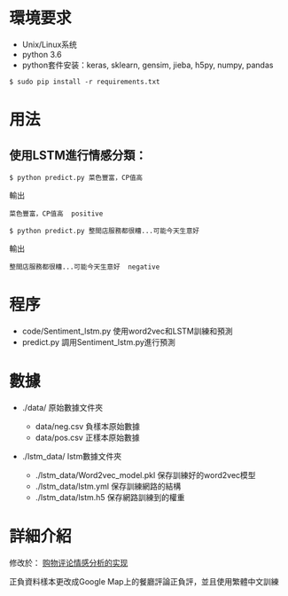 # 環境要求
- Unix/Linux系统
- python 3.6
- python套件安装：keras, sklearn, gensim, jieba, h5py, numpy, pandas
```
$ sudo pip install -r requirements.txt
```
# 用法

## 使用LSTM進行情感分類：
```
$ python predict.py 菜色豐富，CP值高
```
輸出
```
菜色豐富，CP值高  positive
```

```
$ python predict.py 整間店服務都很糟...可能今天生意好
```
輸出
```
整間店服務都很糟...可能今天生意好  negative
```

# 程序
- code/Sentiment_lstm.py 使用word2vec和LSTM訓練和預測
- predict.py  調用Sentiment_lstm.py進行預測

# 數據
- ./data/ 原始數據文件夾
  - data/neg.csv 負樣本原始數據
  - data/pos.csv 正樣本原始數據

- ./lstm_data/ lstm數據文件夾
  - ./lstm_data/Word2vec_model.pkl 保存訓練好的word2vec模型
  - ./lstm_data/lstm.yml  保存訓練網路的結構
  - ./lstm_data/lstm.h5  保存網路訓練到的權重

# 詳細介紹
修改於：
[购物评论情感分析的实现](http://buptldy.github.io/2016/07/20/2016-07-20-sentiment%20analysis/)

正負資料樣本更改成Google Map上的餐廳評論正負評，並且使用繁體中文訓練
